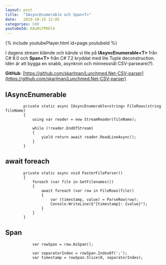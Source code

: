 ```yaml
---
layout: post
title:  "IAsyncEnumerable och Span<T>"
date:   2019-10-15 12:05
categories: C#8
youtubeId: KAuMiTPKhl4
---
```


{% include youtubePlayer.html id=page.youtubeId %}

I dagens stream klämde och kände vi lite på **IAsyncEnumerable\<T>** från C# 8.0 och **Span\<T>** från C# 7.2 kryddat med lite Tuple deconstruction. Idén är att bygga en snabb, asynkron och minnessnål CSV-parseare(?).

**GitHub**: [https://github.com/skarlman/Lunchmed.Net-CSV-parser](https://github.com/skarlman/Lunchmed.Net-CSV-parser)


## IAsyncEnumerable<T>
```
        private static async IAsyncEnumerable<string> FileRows(string fileName)
        {
            using var reader = new StreamReader(fileName);

            while (!reader.EndOfStream)
            {
                yield return await reader.ReadLineAsync();
            }
        }
```

## await foreach

```
        private static async void FasterFileParser()
        {
            foreach (var file in GetFilenames())
            {
                await foreach (var row in FileRows(file))
                {
                    var (timestamp, value) = ParseRow(row);
                    Console.WriteLine($"{timestamp}: {value}");
                }
            }
        }
```

## Span<T>
```
            var rowSpan = row.AsSpan();

            var separatorIndex = rowSpan.IndexOf(';');
            var timestamp = rowSpan.Slice(0, separatorIndex);

```
